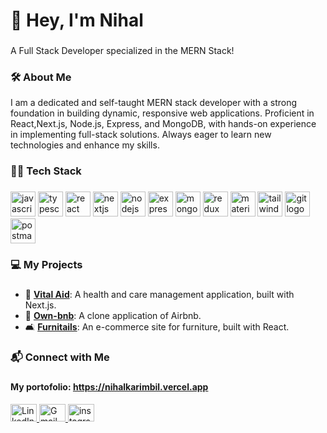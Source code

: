 <h1 align="left">👋 Hey, I'm Nihal</h1>

###
<p align="left"> A Full Stack Developer specialized in the MERN Stack!</p>

###

<h3 align="left">🛠️ About Me</h3>
<p align="left">
I am a dedicated and self-taught MERN stack developer with a strong foundation in building dynamic, responsive web applications.  
Proficient in React,Next.js, Node.js, Express, and MongoDB, with hands-on experience in implementing full-stack solutions.
Always eager to learn new technologies and enhance my skills.  
</p>

###



<h3 align="left">🧑‍💻 Tech Stack</h3>

###


<div align="left">
  <img src="https://cdn.simpleicons.org/javascript/F7DF1E" height="40" alt="javascript logo"  />
  
  <img src="https://cdn.simpleicons.org/typescript/3178C6" height="40" alt="typescript logo"  />

  <img src="https://cdn.simpleicons.org/react/61DAFB" height="40" alt="react logo"  />
  
  <img src="https://cdn.simpleicons.org/nextdotjs/000000" height="40" alt="nextjs logo"  />

  <img src="https://cdn.simpleicons.org/nodedotjs/339933" height="40" alt="nodejs logo"  />
  
  <img src="https://cdn.simpleicons.org/express/000000" height="40" alt="express logo"  />

  <img src="https://cdn.simpleicons.org/mongodb/47A248" height="40" alt="mongodb logo"  />
  
  <img src="https://cdn.jsdelivr.net/gh/devicons/devicon/icons/redux/redux-original.svg" height="40" alt="redux logo"  />
  
  <img src="https://cdn.simpleicons.org/mui/007FFF" height="40" alt="materialui logo"  />
  
  <img src="https://cdn.simpleicons.org/tailwindcss/06B6D4" height="40" alt="tailwindcss logo"  />
  
  <img src="https://cdn.jsdelivr.net/gh/devicons/devicon/icons/git/git-original.svg" height="40" alt="git logo"  />
 
  <img src="https://cdn.simpleicons.org/postman/FF6C37" height="40" alt="postman logo"  />
</div>


###


<h3 align="left">💻 My Projects</h3>

###

- 🏥 [**Vital Aid**](https://github.com/Nihalkarimbil/Vital_Aid): A health and care management application, built with Next.js.<br>
- 🏡 [**Own-bnb**](https://github.com/Nihalkarimbil/ownBnB): A clone application of Airbnb.<br>
- 🛋️ [**Furnitails**](https://github.com/Nihalkarimbil/furnitale-app): An e-commerce site for furniture, built with React.<br>

###

<h3 align="left">📬 Connect with Me</h3>

###
#### My portofolio: https://nihalkarimbil.vercel.app

<div align="left">
  <a href="https://www.linkedin.com/in/nihal-karimbil/" target="_blank">
    <img src="https://raw.githubusercontent.com/maurodesouza/profile-readme-generator/master/src/assets/icons/social/linkedin/default.svg" width="42" height="28" alt="LinkedIn logo" />
  </a>
  <a href="mailto:muhammednihalk4@gmail.com" target="_blank">
    <img src="https://raw.githubusercontent.com/maurodesouza/profile-readme-generator/master/src/assets/icons/social/gmail/default.svg" width="42" height="28" alt="Gmail logo" />
  </a>
  <a href="https://www.instagram.com/niha.l._/" target="_blank">
    <img src="https://raw.githubusercontent.com/maurodesouza/profile-readme-generator/master/src/assets/icons/social/instagram/default.svg" width="42" height="28" alt="instagram logo"  />
  </a>
</div>


